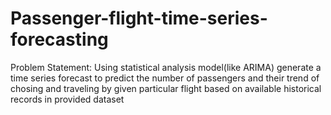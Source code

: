 # Passenger-flight-time-series-forecasting
Problem Statement:
Using statistical analysis model(like ARIMA) generate a time series forecast to predict the number of passengers and their trend of chosing and traveling by given particular flight based on available historical records in provided dataset
